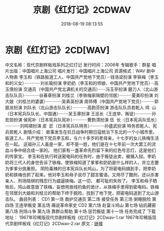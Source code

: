 ﻿---
title: 京剧《红灯记》2CDWAV
date: 2018-08-19 08:13:55
categories: 电子书、相声、戏曲等其它
tags: 华语中文
---
# 京剧《红灯记》2CD[WAV]

中文名称：现代京剧样板戏系列之红灯记
发行时间：2006年
专辑歌手：群星
唱片出版：中国唱片上海公司
唱片发行：中国唱片上海公司
资源格式：WAV
剧中人物表
李玉和（铁路扳道工人、中国共产党地下党员）···钱浩梁扮演
李铁梅（李玉和的义女）·············刘长瑜扮演
李奶奶（李玉和的师娘、中国共产党地下党员）···高玉倩扮演
交通员（中国共产党北满机关的交通员）······冯玉亭扮演
磨刀人（北山游击队队员）············谷春章扮演
刘桂兰（李铁梅家隔壁的邻居）··········夏美珍扮演
刘大娘（刘桂兰的婆婆）·············吴素英扮演
周师傅（中国共产党地下党员）··········郭振龙扮演
刘队长（北山游击队队长）············高韵芬扮演
游击队队员若乾人
鸠  山（日本宪兵队队长、中国通）········吴玉章扮演
王巡长（王连举、叛徒）·············孙宏勋扮演
侯宪补（日本宪兵队宪补）············曹韵清扮演
伍  长（日本宪兵队伍长）············刘鸣啸扮演
皮  匠（日本宪兵队特务）············孙盛武扮演
特务若乾人、宪兵若乾人
剧情介绍：
故事发生在抗日战争时期日寇统治下东北的一个小城市里。
扳道工人、共产党地下党员李玉和，与六十多岁的老母亲，十七岁的女儿铁梅生活在一起。
这祖孙三人虽是一家，却不是一姓，他们是在十七年前一次大罢工的流血斗争中结合成一家的。
他们家有一盏革命先烈留下来的红色号志灯，这是他们的传家宝。
李玉和在执行转送密电码的任务时，由于叛徒出卖，被捕入狱。李奶奶将三代人的身世告诉了铁梅，使铁梅知道了爹爹和奶奶是什么样的人，并立志要为爹爹分挑重担。
阴险毒辣的日本宪兵队长鸠山，为了将密电码搞到手，把李奶奶和铁梅也抓了起来。他对李玉和母子说尽了甜言蜜语。又用尽了酷刑，还以杀害亲人、刑场陪绑的残忍行为威逼铁梅。这一切，
都可耻的失败了。
李玉和母子牺牲后，鸠山故意放了铁梅，妄想用放线钓鱼的诡计，从铁梅手里得到密电码。铁梅在邻居刘大娘和刘桂兰的帮助下终于脱险，找到了地下党，把密电码送到了北山游击队。
曲目列表：
CD1
第一场 救护交通员
第二场 接受任务
第三场 粥棚脱险
第四场 王连举叛变
第五场 痛说革命家史
CD2
第六场 赴宴斗鸠山
第七场 钻炕藏密
第八场 刑场斗争
第九场 靠群众帮助
第十场 惩罚叛徒
第十一场 任务完成了
下载地址：
1967年珍稀版现代京剧样板戏《红灯记》2CDwav-1.rar
1967年珍稀版现代京剧样板戏《红灯记》2CDwav-2.rar
原文：[链接](https://blog.sina.com.cn/s/blog_1647c7e760102yeza.html)